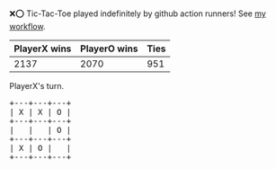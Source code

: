 :x::o: Tic-Tac-Toe played indefinitely by github action runners! See [my workflow](.github/workflows/play.yaml).

|PlayerX wins|PlayerO wins|Ties|
|-|-|-|
|2137|2070|951|

PlayerX's turn.

<pre>
+---+---+---+
| X | X | O |
+---+---+---+
|   |   | O |
+---+---+---+
| X | O |   |
+---+---+---+
</pre>